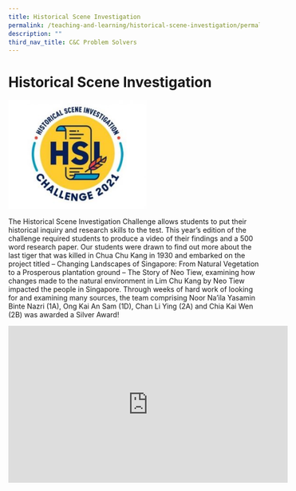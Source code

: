 ```yaml
---
title: Historical Scene Investigation
permalink: /teaching-and-learning/historical-scene-investigation/permalink/
description: ""
third_nav_title: C&C Problem Solvers
---
```


Historical Scene Investigation
==============================

<img src="/images/hsi1.jpg" style="width:55%">

The Historical Scene Investigation Challenge allows students to put their historical inquiry and research skills to the test. This year’s edition of the challenge required students to produce a video of their findings and a 500 word research paper. Our students were drawn to find out more about the last tiger that was killed in Chua Chu Kang in 1930 and embarked on the project titled – Changing Landscapes of Singapore: From Natural Vegetation to a Prosperous plantation ground – The Story of Neo Tiew, examining how changes made to the natural environment in Lim Chu Kang by Neo Tiew impacted the people in Singapore. Through weeks of hard work of looking for and examining many sources, the team comprising Noor Na’ila Yasamin Binte Nazri (1A), Ong Kai An Sam (1D), Chan Li Ying (2A) and Chia Kai Wen (2B) was awarded a Silver Award!

<iframe width="560" height="315" src="https://www.youtube.com/embed/uc0tGMbKed4" title="TWSS HSI Challenge 2021" frameborder="0" allow="accelerometer; autoplay; clipboard-write; encrypted-media; gyroscope; picture-in-picture" allowfullscreen></iframe>
